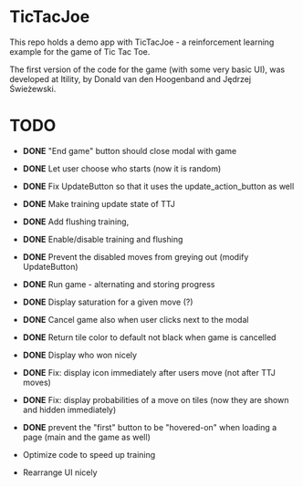 # TicTacJoe
This repo holds a demo app with TicTacJoe - a reinforcement learning example for the game of Tic Tac Toe.

The first version of the code for the game (with some very basic UI), was developed at Itility, by Donald van den Hoogenband and Jędrzej Świeżewski.

# TODO
- **DONE** "End game" button should close modal with game
- **DONE** Let user choose who starts (now it is random)
- **DONE** Fix UpdateButton so that it uses the update_action_button as well
- **DONE** Make training update state of TTJ
- **DONE** Add flushing training,
- **DONE** Enable/disable training and flushing
- **DONE** Prevent the disabled moves from greying out (modify UpdateButton)
- **DONE** Run game - alternating and storing progress
- **DONE** Display saturation for a given move (?)
- **DONE** Cancel game also when user clicks next to the modal
- **DONE** Return tile color to default not black when game is cancelled
- **DONE** Display who won nicely
- **DONE** Fix: display icon immediately after users move (not after TTJ moves)
- **DONE** Fix: display probabilities of a move on tiles (now they are shown and hidden immediately)
- **DONE** prevent the "first" button to be "hovered-on" when loading a page (main and the game as well)

- Optimize code to speed up training
- Rearrange UI nicely

